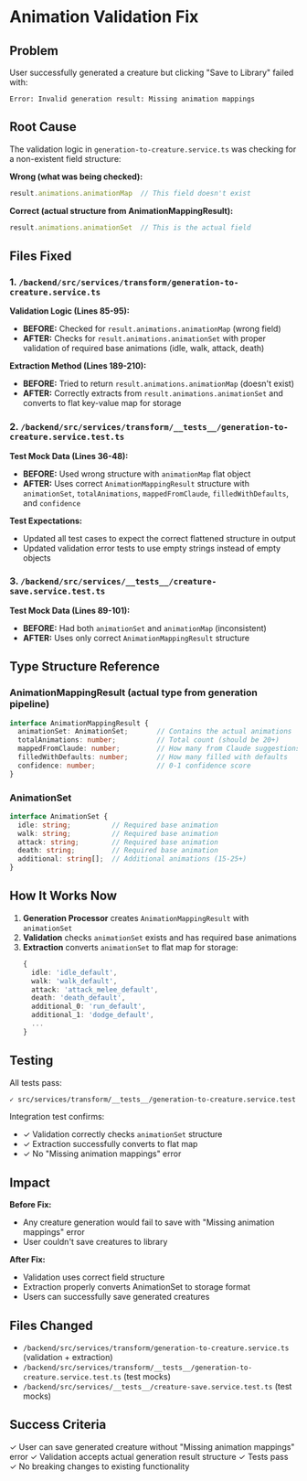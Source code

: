 # Animation Validation Fix

## Problem
User successfully generated a creature but clicking "Save to Library" failed with:
```
Error: Invalid generation result: Missing animation mappings
```

## Root Cause
The validation logic in `generation-to-creature.service.ts` was checking for a non-existent field structure:

**Wrong (what was being checked):**
```typescript
result.animations.animationMap  // This field doesn't exist
```

**Correct (actual structure from AnimationMappingResult):**
```typescript
result.animations.animationSet  // This is the actual field
```

## Files Fixed

### 1. `/backend/src/services/transform/generation-to-creature.service.ts`

**Validation Logic (Lines 85-95):**
- **BEFORE:** Checked for `result.animations.animationMap` (wrong field)
- **AFTER:** Checks for `result.animations.animationSet` with proper validation of required base animations (idle, walk, attack, death)

**Extraction Method (Lines 189-210):**
- **BEFORE:** Tried to return `result.animations.animationMap` (doesn't exist)
- **AFTER:** Correctly extracts from `result.animations.animationSet` and converts to flat key-value map for storage

### 2. `/backend/src/services/transform/__tests__/generation-to-creature.service.test.ts`

**Test Mock Data (Lines 36-48):**
- **BEFORE:** Used wrong structure with `animationMap` flat object
- **AFTER:** Uses correct `AnimationMappingResult` structure with `animationSet`, `totalAnimations`, `mappedFromClaude`, `filledWithDefaults`, and `confidence`

**Test Expectations:**
- Updated all test cases to expect the correct flattened structure in output
- Updated validation error tests to use empty strings instead of empty objects

### 3. `/backend/src/services/__tests__/creature-save.service.test.ts`

**Test Mock Data (Lines 89-101):**
- **BEFORE:** Had both `animationSet` and `animationMap` (inconsistent)
- **AFTER:** Uses only correct `AnimationMappingResult` structure

## Type Structure Reference

### AnimationMappingResult (actual type from generation pipeline)
```typescript
interface AnimationMappingResult {
  animationSet: AnimationSet;       // Contains the actual animations
  totalAnimations: number;          // Total count (should be 20+)
  mappedFromClaude: number;         // How many from Claude suggestions
  filledWithDefaults: number;       // How many filled with defaults
  confidence: number;               // 0-1 confidence score
}
```

### AnimationSet
```typescript
interface AnimationSet {
  idle: string;          // Required base animation
  walk: string;          // Required base animation
  attack: string;        // Required base animation
  death: string;         // Required base animation
  additional: string[];  // Additional animations (15-25+)
}
```

## How It Works Now

1. **Generation Processor** creates `AnimationMappingResult` with `animationSet`
2. **Validation** checks `animationSet` exists and has required base animations
3. **Extraction** converts `animationSet` to flat map for storage:
   ```typescript
   {
     idle: 'idle_default',
     walk: 'walk_default',
     attack: 'attack_melee_default',
     death: 'death_default',
     additional_0: 'run_default',
     additional_1: 'dodge_default',
     ...
   }
   ```

## Testing

All tests pass:
```bash
✓ src/services/transform/__tests__/generation-to-creature.service.test.ts (13 tests)
```

Integration test confirms:
- ✓ Validation correctly checks `animationSet` structure
- ✓ Extraction successfully converts to flat map
- ✓ No "Missing animation mappings" error

## Impact

**Before Fix:**
- Any creature generation would fail to save with "Missing animation mappings" error
- User couldn't save creatures to library

**After Fix:**
- Validation uses correct field structure
- Extraction properly converts AnimationSet to storage format
- Users can successfully save generated creatures

## Files Changed
- `/backend/src/services/transform/generation-to-creature.service.ts` (validation + extraction)
- `/backend/src/services/transform/__tests__/generation-to-creature.service.test.ts` (test mocks)
- `/backend/src/services/__tests__/creature-save.service.test.ts` (test mocks)

## Success Criteria
✓ User can save generated creature without "Missing animation mappings" error
✓ Validation accepts actual generation result structure
✓ Tests pass
✓ No breaking changes to existing functionality
